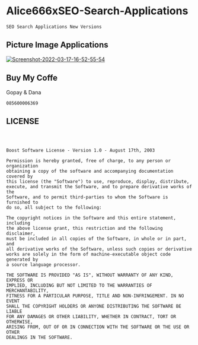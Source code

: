 # Alice666xSEO-Search-Applications
```
SEO Search Applications New Versions
```

## Picture Image Applications

<a href="https://ibb.co/3FRD48S"><img src="https://i.ibb.co/B6nXc7T/Screenshot-2022-03-17-16-52-55-54.png" alt="Screenshot-2022-03-17-16-52-55-54" border="0"></a>

## Buy My Coffe

Gopay & Dana
```
085600006369
```

## LICENSE

```



Boost Software License - Version 1.0 - August 17th, 2003

Permission is hereby granted, free of charge, to any person or organization
obtaining a copy of the software and accompanying documentation covered by
this license (the "Software") to use, reproduce, display, distribute,
execute, and transmit the Software, and to prepare derivative works of the
Software, and to permit third-parties to whom the Software is furnished to
do so, all subject to the following:

The copyright notices in the Software and this entire statement, including
the above license grant, this restriction and the following disclaimer,
must be included in all copies of the Software, in whole or in part, and
all derivative works of the Software, unless such copies or derivative
works are solely in the form of machine-executable object code generated by
a source language processor.

THE SOFTWARE IS PROVIDED "AS IS", WITHOUT WARRANTY OF ANY KIND, EXPRESS OR
IMPLIED, INCLUDING BUT NOT LIMITED TO THE WARRANTIES OF MERCHANTABILITY,
FITNESS FOR A PARTICULAR PURPOSE, TITLE AND NON-INFRINGEMENT. IN NO EVENT
SHALL THE COPYRIGHT HOLDERS OR ANYONE DISTRIBUTING THE SOFTWARE BE LIABLE
FOR ANY DAMAGES OR OTHER LIABILITY, WHETHER IN CONTRACT, TORT OR OTHERWISE,
ARISING FROM, OUT OF OR IN CONNECTION WITH THE SOFTWARE OR THE USE OR OTHER
DEALINGS IN THE SOFTWARE.
```

